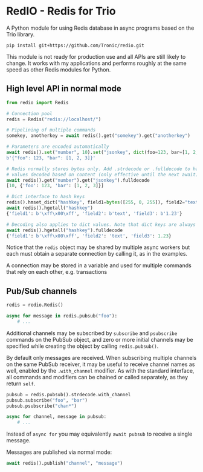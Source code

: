# RedIO - Redis for Trio

A Python module for using Redis database in async programs based on the Trio
library.

```
pip install git+https://github.com/Tronic/redio.git
```

This module is not ready for production use and all APIs are still likely to
change. It works with my applications and performs roughly at the same speed
as other Redis modules for Python.

## High level API in normal mode

```python
from redio import Redis

# Connection pool
redis = Redis("redis://localhost/")

# Pipelining of multiple commands
somekey, anotherkey = await redis().get("somekey").get("anotherkey")

# Parameters are encoded automatically
await redis().set("number", 10).set("jsonkey", dict(foo=123, bar=[1, 2, 3])).get("jsonkey")
b'{"foo": 123, "bar": [1, 2, 3]}'

# Redis normally stores bytes only. Add .strdecode or .fulldecode to have all
# values decoded based on content (only effective until the next await).
await redis().get("number").get("jsonkey").fulldecode
[10, {'foo': 123, 'bar': [1, 2, 3]}]

# Dict interface to hash keys
redis().hmset_dict("hashkey", field1=bytes([255, 0, 255]), field2="text", field3=1.23)
await redis().hgetall("hashkey")
{'field1': b'\xff\x00\xff', 'field2': b'text', 'field3': b'1.23'}

# Decoding also applies to dict values. Note that dict keys are always decoded.
await redis().hgetall("hashkey").fulldecode
{'field1': b'\xff\x00\xff', 'field2': 'text', 'field3': 1.23}
```

Notice that the `redis` object may be shared by multiple async workers but each
must obtain a separate connection by calling it, as in the examples.

A connection may be stored in a variable and used for multiple commands that
rely on each other, e.g. transactions


## Pub/Sub channels

```python
redis = redio.Redis()

async for message in redis.pubsub("foo"):
    # ...
```

Additional channels may be subscribed by `subscribe` and `psubscribe` commands
on the PubSub object, and zero or more initial channels may be specified while
creating the object by calling `redis.pubsub()`.

By default only messages are received. When subscribing multiple channels on the
same PubSub receiver, it may be useful to receive channel names as well, enabled
by the `.with_channel` modifier. As with the standard interface, all commands
and modifiers can be chained or called separately, as they return `self`.

```python
pubsub = redis.pubsub().strdecode.with_channel
pubsub.subscribe("foo", "bar")
pubsub.psubscribe("chan*")

async for channel, message in pubsub:
    # ...
```

Instead of `async for` you may equivalently `await pubsub` to receive a single message.

Messages are published via normal mode:

```python
await redis().publish("channel", "message")
```
